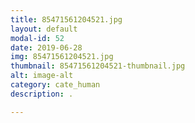 ```yaml
---
title: 85471561204521.jpg
layout: default
modal-id: 52
date: 2019-06-28
img: 85471561204521.jpg
thumbnail: 85471561204521-thumbnail.jpg
alt: image-alt
category: cate_human
description: .

---
```

